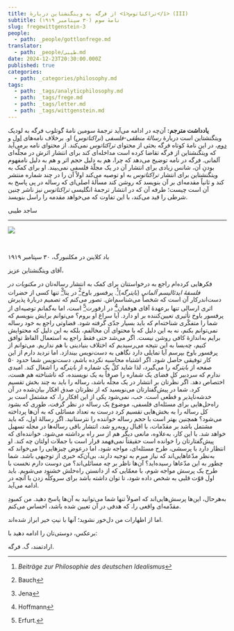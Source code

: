 ```yaml
---
title: از فرگه به وینگنشتاین دربارهٔ <i>تراکتاتوس</i> (III)
subtitle: نامهٔ سوم (۳۰ سپتامبر ۱۹۱۹)
slug: fregewittgenstein-3
people:
  - path: _people/gottlonfrege.md
translator:
  - path: _people/طیبی.md
date: 2024-12-23T20:30:00.000Z
published: true
categories:
  - path: _categories/philosophy.md
tags:
  - path: _tags/analyticphilosophy.md
  - path: _tags/frege.md
  - path: _tags/letter.md
  - path: _tags/wittgenstein.md
---
```



**یادداشت مترجم:** آن‌چه در ادامه می‌آید ترجمهٔ سومین نامهٔ گوتلوب فرگه به لودیک ویتگنشتاین است دربارهٔ _رسالهٔ منطقی-فلسفی_ (_تراکتاتوس_) او. برخلاف نامه‌های [اول](https://jomhourifalsafe.com/magazine/fregewittgenstein-1/) و [دوم](https://jomhourifalsafe.com/magazine/fregewittgenstein-2/)، در این نامهٔ کوتاه فرگه بحثی از محتوای _تراکتاتوس_ نمی‌کند. از محتوای نامه برمی‌آید که ویتگنشتاین از فرگه تقاضا کرده است مداخله‌ای کند برای انتشار اثرش در مجلّه‌ای آلمانی. فرگه در نامه توضیح می‌دهد که چرا، هم به دلیل حجم اثر و هم به دلیل نامفهوم بودنِ آن، شانس زیادی برای انتشار آن در یک مجلّهٔ فلسفی نمی‌بیند. او برای کمک به ویتگنشتاین برای انتشار _تراکتاتوس_ به او توصیه می‌کند اولاً آن را در چند شماره منتشر کند و ثانیاً مقدمه‌ای بر آن بنویسد که روشن کند مسألهٔ اصلی‌ای که رساله در پی پاسخ به آن است چیست؛ طرفه آن که در انتشار ترجمهٔ انگلیسی _تراکتاتوس_‌ نیز ناشر چنین شرطی را قید می‌کند، با این تفاوت که می‌خواهد مقدمه را راسل بنویسد. 

ساجد طیبی

-----------

![](https://assets.tina.io/b6b0cb5c-4b1b-43f4-9bea-8d6867c09320/Philosophers/Frege-Wittgenstein.jpg)

<br>
<p align="left">باد کلاینن در مکلنبورگ، ۳۰ سپتامبر ۱۹۱۹</p>


آقای ویتگنشتاین عزیز،

فکرهایی کرده‌ام راجع به درخواستتان برای کمک به انتشار رساله‌تان در _مکتوبات در فلسفهٔ ایدئالیسم آلمانی_ (_بایترگه_)[^1]. پرفسور باوخ[^2] در ینا[^3] تنها کسی از حضرات دست‌اندرکار آن است که شخصاً می‌شناسم‌اش. تصور می‌کنم که تصمیم دربارهٔ پذیرش اثری ارسالی تنها برعهدهٔ آقای هوفمان[^4] در ارفورت[^5] است، اما به‌گمانم توصیه‌‌ای از پرفسور باوخ تأثیری تعیین‌کننده بر او دارد. آیا سراغ او بروم؟ می‌توانم برایش بنویسم که شما را متفکّری شناخته‌ام که باید بسیار جدّی گرفته شود. قضاوتی راجع به خود رساله نمی‌توانم بکنم، نه به این دلیل که با محتوای آن مخالفم، بلکه به این دلیل که محتوایش برایم به‌اندازهٔ کافی روشن نیست. اگر می‌شد حتی فقط راجع به استعمال الفاظ توافق کنیم، چه‏‌بسا به این نتیجه می‌رسیدیم که اختلاف بنیادینی با هم نداریم. می‌توانم از پرفسور باوخ بپرسم آیا تمایلی دارد نگاهی به دست‌نویس بیندازد. اما تردید دارم از این کار توفیقی حاصل شود. اگر اشتباه محاسبه نکرده باشم، دست‌نویس شما حدود ۵۰ صفحه از _بایترگه_ را می‌‌گیرد، لذا شاید کلِّ یک شماره از _بایترگه_ را اشغال کند. امیدی ندارم که سردبیر کلِ فضای یک شماره را صرفاً به یک نویسنده، که ناشناخته هم هست، اختصاص دهد. اگر نظرتان بر انتشار در یک مجلّه باشد، رساله را باید به چند بخش تقسیم کرد. شما در پیش‌گفتارتان می‌نویسید که از نظرتان صدق افکار بیان‌شده در آن خدشه‌ناپذیر و قطعی است. خب، نمی‌شود یکی از این افکار را، که مشتمل است بر راه‌حل‌هایی برای مسئله‌ای فلسفی، موضوع یک رساله در نظر گرفت، طوری که بشود کل رساله را به بخش‌هایی تقسیم کرد درست به تعداد مسائلی که به آن‌ها پرداخته می‌شود؟ هم‏چنین بهتر است با حجم رساله خواننده را نترستانید. اگر رسالهٔ اول، که باید مشتمل باشد بر مقدّمات، با اقبال روبه‌‏رو شد، انتشار باقی رساله‌ها در مجله تسهیل خواهد شد. با این کار، به‌علاوه، مانعی دیگر هم از سر راه برداشته می‌شود. خواننده‌ای که پیش‌گفتارتان را خوانده است حقیقتاً نمی‌فهمد قرار است با جملات اولتان چه کند. او انتظار دارد با پرسشی، طرح مسئله‌ای، مواجه شود،‌ اما درعوض چیزهایی را می‌خواند که به‌‏نظر مدّعاهایی‌‏اند که نیاز مبرم به توجیه دارند، بی‌آن‌که خبری از توجیهی باشد. شما چطور به این مدّعاها رسیده‌اید؟ آن‌ها ناظر بر چه مسائلی‏‌اند؟ من دوست دارم نخست با طرح یک پرسش مواجه شوم، با معمّایی که از دانستن راه‌حلش خشنود می‌شویم. باید اول قوّت قلبی به شخص داده شود، تا توان داشته باشد برای سروکلّه زدن با آن‏چه در ادامه می‌آید.

به‌هرحال، این‌ها پرسش‌هایی‌‏اند که اصولاً تنها شما می‌توانید به آن‌ها پاسخ دهید. من کمبودِ مقدّمه‌ای واقعی را، که هدفی در آن تعیین شده باشد، احساس می‌کنم.

اما از اظهارات من دل‌خور نشوید؛ آن‏ها با نیتِ خیر ابراز شده‌اند.

برعکس، دوستی‌تان را ادامه دهید با:

ارادتمند،‌ گ. فرگه.

[^1]: _Beiträge zur Philosophie des deutschen Idealismus_
[^2]: Bauch
[^3]: Jena
[^4]: Hoffmann
[^5]: Erfurt.
